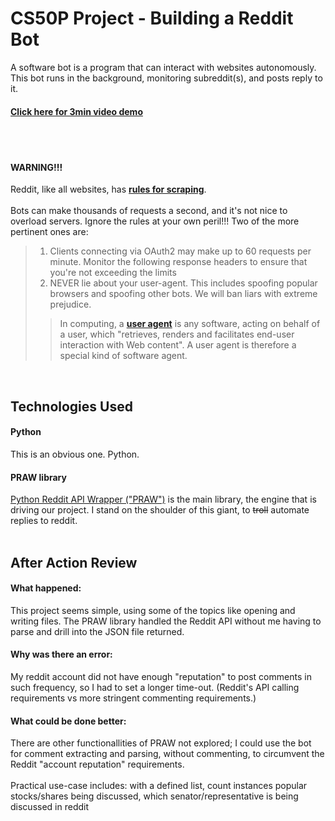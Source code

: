 # CS50P Project - Building a Reddit Bot
A software bot is a program that can interact with websites autonomously.
This bot runs in the background, monitoring subreddit(s), and posts reply to it.
#### [Click here for 3min video demo](https://youtu.be/TMAgoZ9I5Ts)
<br><br>
#### WARNING!!!
Reddit, like all websites, has [**rules for scraping**](https://github.com/reddit-archive/reddit/wiki/API). <br><br>
Bots can make thousands of requests a second, and it's not nice to overload servers. Ignore the rules at your own peril!!!
Two of the more pertinent ones are:
> 1. Clients connecting via OAuth2 may make up to 60 requests per minute. Monitor the following response headers to ensure that you're not exceeding the limits<br>
> 2. NEVER lie about your user-agent. This includes spoofing popular browsers and spoofing other bots. We will ban liars with extreme prejudice.<br>
>> In computing, a [**user agent**](https://en.wikipedia.org/wiki/User_agent) is any software, acting on behalf of a user, which "retrieves, renders and facilitates end-user interaction with Web content". A user agent is therefore a special kind of software agent.

<br>

## Technologies Used
#### Python
This is an obvious one. Python.
#### PRAW library
[Python Reddit API Wrapper ("PRAW")](https://praw.readthedocs.io/en/stable/index.html) is the main library, the engine that is driving our project. I stand on the shoulder of this giant, to ~~troll~~ automate replies to reddit.
<br><br>
## After Action Review
#### What happened:
This project seems simple, using some of the topics like opening and writing files. The PRAW library handled the Reddit API without me having to parse and drill into the JSON file returned.
#### Why was there an error:
My reddit account did not have enough "reputation" to post comments in such frequency, so I had to set a longer time-out. (Reddit's API calling requirements vs more stringent commenting requirements.)
#### What could be done better:
There are other functionallities of PRAW not explored; I could use the bot for comment extracting and parsing, without commenting, to circumvent the Reddit "account reputation" requirements. 
<br><br>
Practical use-case includes: with a defined list, count instances popular stocks/shares being discussed, which senator/representative is being discussed in reddit